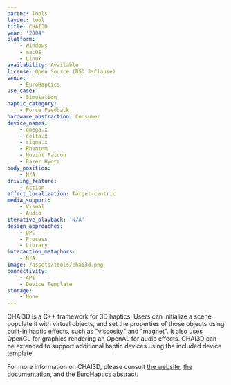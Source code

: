 ```yaml
---
parent: Tools
layout: tool
title: CHAI3D
year: '2004'
platform:
    - Windows
    - macOS
    - Linux
availability: Available
license: Open Source (BSD 3-Clause)
venue:
    - EuroHaptics
use_case:
    - Simulation
haptic_category:
    - Force Feedback
hardware_abstraction: Consumer
device_names:
    - omega.x
    - delta.x
    - sigma.x
    - Phantom
    - Novint Falcon
    - Razer Hydra
body_position:
    - N/A
driving_feature:
    - Action
effect_localization: Target-centric
media_support:
    - Visual
    - Audio
iterative_playback: 'N/A'
design_approaches:
    - DPC
    - Process
    - Library
interaction_metaphors:
    - N/A
image: /assets/tools/chai3d.png
connectivity:
    - API
    - Device Template
storage:
    - None
---
```

CHAI3D is a C++ framework for 3D haptics.
Users can initialize a scene, populate it with virtual objects, and set the properties of those objects using built-in haptic effects, such as "viscosity" and "magnet".
It also uses OpenGL for graphics rendering an OpenAL for audio effects.
CHAI3D can be extended to support additional haptic devices using the included device template.

For more information on CHAI3D, please consult [the website](https://www.chai3d.org), [the documentation](https://www.chai3d.org/download/doc/html/), and the [EuroHaptics abstract](http://dmorris.net/publications/chai.eurohaptics.2003.abstract.pdf).
